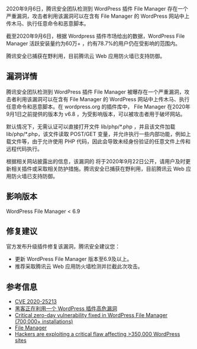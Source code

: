 2020年9月6日，腾讯安全团队检测到 WordPress 插件 File Manager 存在一个严重漏洞，攻击者利用该漏洞可以在含有 File Manager 的 WordPress 网站中上传木马、执行任意命令和恶意脚本。

截至2020年9月6日，根据 Wordpress 插件市场给出的数据，WordPress File Manager 活跃安装量约为60万+ ，约有78.7%的用户仍在受影响的范围内。

腾讯安全已捕获在野利用，目前腾讯云 Web 应用防火墙已支持防御。

## 漏洞详情
腾讯安全团队检测到 WordPress 插件 File Manager 被曝存在一个严重漏洞，攻击者利用该漏洞可以在含有 File Manager 的 WordPress 网站中上传木马、执行任意命令和恶意脚本。在 wordpress.org 的插件库中， File Manager 在2020年9月1日之前提供的版本为 v6.8 ，为受影响版本，可以被攻击者用于破坏网站。

默认情况下，无需认证可以直接打开文件 lib/php/\*.php ，并且该文件加载 lib/php/\*.php，该文件读取 POST/GET 变量，并允许执行一些内部功能，例如上载文件等，由于允许使用 PHP 代码，因此会导致未经身份验证的任意文件上传和远程代码执行。

根据相关网站披露出的信息，该漏洞的  将于2020年9月22日公开，请用户及时更新相关插件或采取相关防护措施。腾讯安全已捕获在野利用，目前腾讯云 Web 应用防火墙已支持防御。


## 影响版本

WordPress File Manager < 6.9

## 修复建议
官方发布升级插件修复该漏洞，腾讯安全建议您：
- 更新 WordPress File Manager  版本至6.9及以上。
- 推荐采取腾讯云 Web 应用防火墙检测并拦截此次攻击。



## 参考信息
- [CVE 2020-25213](https://wpvulndb.com/vulnerabilities/10389) 
- [黑客正在利用一个 WordPress 插件高危漏洞](https://www.solidot.org/story?sid=65420 )
- [Critical zero-day vulnerability fixed in WordPress File Manager (700,000+ installations)](https://blog.nintechnet.com/critical-zero-day-vulnerability-fixed-in-wordpress-file-manager-700000-installations/) 
- [File Manager](https://cn.wordpress.org/plugins/wp-file-manager/advanced/) 
- [Hackers are exploiting a critical flaw affecting >350,000 WordPress sites](https://arstechnica.com/information-technology/2020/09/hackers-are-exploiting-a-critical-flaw-affecting-350000-wordpress-sites/) 

